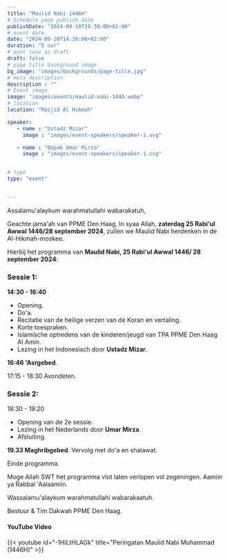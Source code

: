```yaml
---
title: "Maulid Nabi 1446H"
# Schedule page publish date
publishDate: "2024-09-10T19:30:00+02:00"
# event date
date: "2024-09-28T14:30:00+02:00"
duration: "5 uur"
# post save as draft
draft: false
# page title background image
bg_image: "images/backgrounds/page-title.jpg"
# meta description
description : ""
# Event image
image: "images/events/maulid-nabi-1446.webp"
# location
location: "Masjid Al Hikmah"

speaker:
   - name : "Ustadz Mizar"
     image : "images/event-speakers/speaker-1.svg"

   - name : "Bapak Umar Mirza"
     image : "images/event-speakers/speaker-1.svg"


# type
type: "event"


---
```

Assalamu'alaykum warahmatullahi wabarakatuh,

Geachte jama'ah van PPME Den Haag,
In syaa Allah, **zaterdag 25 Rabi'ul Awwal 1446/28 september 2024**, zullen we Maulid Nabi herdenken in de Al-Hikmah-moskee.

Hierbij het programma van **Maulid Nabi, 25 Rabi'ul Awwal 1446/ 28 september 2024**:

### Sessie 1:
**14:30 - 16:40**
- Opening.
- Do'a.
- Recitatie van de heilige verzen van de Koran en vertaling.
- Korte toespraken.
- Islamische optredens van de kinderen/jeugd van TPA PPME Den Haag Al Amin.
- Lezing in het Indonesisch door **Ustadz Mizar**.

**16:46 'Asrgebed**.

17:15 - 18:30 Avondeten.

### Sessie 2: 
18:30 - 19:20
- Opening van de 2e sessie.
- Lezing in het Nederlands door **Umar Mirza**. 
- Afsluiting.

**19.33 Maghribgebed**.
Vervolg met do'a en shalawat.

Einde programma.

Moge Allah SWT het programma vlot laten verlopen vol zegeningen. Aamiin ya Rabbal 'Aalaamiin.

Wassalamu'alaykum warahmatullahi wabarakaatuh.

Bestuur & Tim Dakwah PPME Den Haag.

#### YouTube Video

{{< youtube id="-1HiLtHLAGk" title="Peringatan Maulid Nabi Muhammad (1446H)" >}}